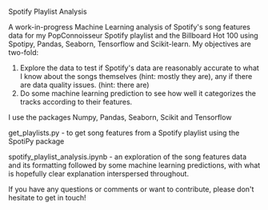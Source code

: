 Spotify Playlist Analysis

A work-in-progress Machine Learning analysis of Spotify's song features data for my PopConnoisseur Spotify playlist and the Billboard Hot 100 using Spotipy, Pandas, Seaborn, Tensorflow and Scikit-learn. My objectives are two-fold:

1) Explore the data to test if Spotify's data are reasonably accurate to what I know about the songs themselves (hint: mostly they are), any if there are data quality issues. (hint: there are)
2) Do some machine learning prediction to see how well it categorizes the tracks according to their features.

I use the packages Numpy, Pandas, Seaborn, Scikit and Tensorflow

get_playlists.py - to get song features from a Spotify playlist using the SpotiPy package

spotify_playlist_analysis.ipynb - an exploration of the song features data and its formatting followed by some machine learning predictions, with what is hopefully clear explanation interspersed throughout.

If you have any questions or comments or want to contribute, please don't hesitate to get in touch!
